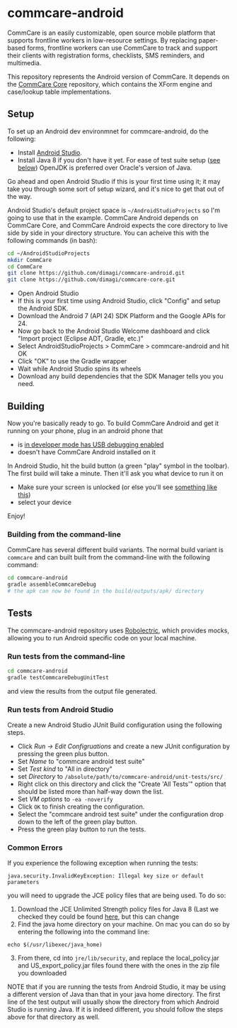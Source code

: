 # commcare-android

CommCare is an easily customizable, open source mobile platform that supports frontline workers in low-resource settings. By replacing paper-based forms, frontline workers can use CommCare to track and support their clients with registration forms, checklists, SMS reminders, and multimedia.

This repository represents the Android version of CommCare. It depends on the [CommCare Core](https://github.com/dimagi/commcare-core) repository, which contains the XForm engine and case/lookup table implementations.

## Setup

To set up an Android dev environmnet for commcare-android, do the following:

- Install [Android Studio](https://developer.android.com/sdk/index.html).
- Install Java 8 if you don't have it yet. For ease of test suite setup ([see below](#tests)) OpenJDK is preferred over Oracle's version of Java.

Go ahead and open Android Studio if this is your first time using it;
it may take you through some sort of setup wizard, and it's nice to get that out of the way.

Android Studio's default project space is `~/AndroidStudioProjects` so I'm going to use that in the example.
CommCare Android depends on CommCare Core, and CommCare Android expects the core directory to live side by side
in your directory structure. You can acheive this with the following commands (in bash):

```bash
cd ~/AndroidStudioProjects
mkdir CommCare
cd CommCare
git clone https://github.com/dimagi/commcare-android.git
git clone https://github.com/dimagi/commcare-core.git
```

- Open Android Studio
- If this is your first time using Android Studio, click "Config" and setup the Android SDK.
- Download the Android 7 (API 24) SDK Platform and the Google APIs for 24.
- Now go back to the Android Studio Welcome dashboard and click "Import project (Eclipse ADT, Gradle, etc.)"
- Select AndroidStudioProjects > CommCare > commcare-android and hit OK
- Click "OK" to use the Gradle wrapper
- Wait while Android Studio spins its wheels
- Download any build dependencies that the SDK Manager tells you you need.

## Building

Now you're basically ready to go. To build CommCare Android and get it running on your phone,
plug in an android phone that

- is [in developer mode has USB debugging enabled](https://developer.android.com/tools/device.html#setting-up)
- doesn't have CommCare Android installed on it

In Android Studio, hit the build button (a green "play" symbol in the toolbar).
The first build will take a minute.
Then it'll ask you what device to run it on

- Make sure your screen is unlocked (or else you'll see [something like this](https://gist.github.com/dannyroberts/6d8d57ff4d5f9a1b70a5))
- select your device

Enjoy!

### Building from the command-line

CommCare has several different build variants. The normal build variant is `commcare` and can built built from the command-line with the following command:

```bash
cd commcare-android
gradle assembleCommcareDebug
# the apk can now be found in the build/outputs/apk/ directory
```

## Tests

The commcare-android repository uses [Robolectric](http://robolectric.org/), which provides mocks, allowing you to run Android specific code on your local machine.

### Run tests from the command-line

```bash
cd commcare-android
gradle testCommcareDebugUnitTest
```

and view the results from the output file generated.

### Run tests from Android Studio

Create a new Android Studio JUnit Build configuration using the following steps.

- Click _Run -> Edit Configruations_ and create a new JUnit configuration by pressing the green plus button.
- Set _Name_ to "commcare android test suite"
- Set _Test kind_ to "All in directory"
- set _Directory_ to `/absolute/path/to/commcare-android/unit-tests/src/`
- Right click on this directory and click the "Create 'All Tests'" option that should be listed more than half-way down the list.
- Set _VM options_ to `-ea -noverify`
- Click `OK` to finish creating the configuration.
- Select the "commcare android test suite" under the configuration drop down to the left of the green play button.
- Press the green play button to run the tests.

### Common Errors

If you experience the following exception when running the tests:
```
java.security.InvalidKeyException: Illegal key size or default parameters
```
you will need to upgrade the JCE policy files that are being used. To do so:

1. Download the JCE Unlimited Strength policy files for Java 8 (Last we checked they could be found [here](http://www.oracle.com/technetwork/java/javase/downloads/jce8-download-2133166.html), but this can change
2. Find the java home directory on your machine. On mac you can do so by entering the following into the command line:
```
echo $(/usr/libexec/java_home)
```
3. From there, cd into `jre/lib/security`, and replace the local\_policy.jar and US\_export\_policy.jar files found there with the ones in the zip file you downloaded

NOTE that if you are running the tests from Android Studio, it may be using a different version of Java than that in your java home directory. The first line of the test output will usually show the directory from which Android Studio is running Java. If it is indeed different, you should follow the steps above for that directory as well.
